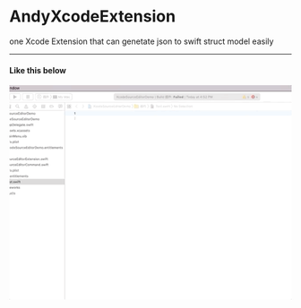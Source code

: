 # AndyXcodeExtension
one Xcode Extension that can genetate json to swift struct model easily

---
#### Like this below
![generate](https://github.com/lyandy/AndyXcodeExtension/blob/master/generate.gif)
